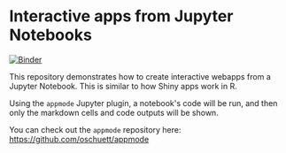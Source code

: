 # Interactive apps from Jupyter Notebooks

[![Binder](https://mybinder.org/badge_logo.svg)](https://mybinder.org/v2/gh/fomightez/test_json_appmode/master?urlpath=apps%2Findex.ipynb)

This repository demonstrates how to create interactive webapps from a Jupyter Notebook.
This is similar to how Shiny apps work in R.

Using the `appmode` Jupyter plugin, a notebook's code will be run, and then only the markdown cells and
code outputs will be shown.

You can check out the `appmode` repository here: https://github.com/oschuett/appmode
